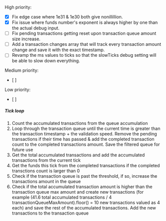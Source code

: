 High priority:
- [x] Fix edge case where 1e31 & 1e30 both give nonillillion.
- [x] Fix issue where funds number's exponent is always higher by one than the actual debug input.
- [ ] Fix pending transactions getting reset upon transaction queue amount size increase.
- [ ] Add a transaction changes array that will track every transaction amount change and save it with the exact timestamp.
- [ ] Revamp the ms values to ticks so that the slowTicks debug setting will be able to slow down everything.

Medium priority:
- [ ]

Low priority:
- [ ]

##### Tick loop
1. Count the accumulated transactions from the queue accumulation
2. Loop through the transaction queue until the current time is greater than the transaction timestamp + the validation speed. Remove the pending transactions if their time has passed & add the completed transaction count to the completed transactions amount. Save the filtered queue for future use
3. Get the total accumulated transactions and add the accumulated transactions from the current tick
4. Get the funds this tick from the completed transactions if the completed transctions count is larger than 0
5. Check if the transaction queue is past the threshold, if so, increase the transactions amount in the queue
6. Check if the total accumulated transaction amount is higher than the transaction queue max amount and create new transactions (for example (41.6 total accumulated transactions / 4 transactionQueueMaxAmount).floor() = 10 new transactions valued as 4 each) and save the rest of the accumulated transactions. Add the new transactions to the transaction queue
